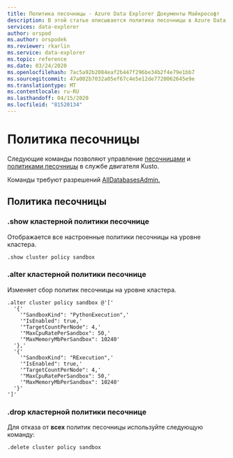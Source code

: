 ```yaml
---
title: Политика песочницы - Azure Data Explorer Документы Майкрософт
description: В этой статье описывается политика песочницы в Azure Data Explorer.
services: data-explorer
author: orspod
ms.author: orspodek
ms.reviewer: rkarlin
ms.service: data-explorer
ms.topic: reference
ms.date: 03/24/2020
ms.openlocfilehash: 7ac5a92b2084eaf2b447f296be34b2f4e79e1bb7
ms.sourcegitcommit: 47a002b7032a05ef67c4e5e12de7720062645e9e
ms.translationtype: MT
ms.contentlocale: ru-RU
ms.lasthandoff: 04/15/2020
ms.locfileid: "81520134"
---
```

# <a name="sandbox-policy"></a>Политика песочницы

Следующие команды позволяют управление [песочницами](../concepts/sandboxes.md) и [политиками песочницы](sandboxpolicy.md) в службе двигателя Kusto.

Команды требуют разрешений [AllDatabasesAdmin.](access-control/role-based-authorization.md)

## <a name="sandbox-policy"></a>Политика песочницы

### <a name="show-cluster-policy-sandbox"></a>.show кластерной политики песочнице

Отображается все настроенные политики песочницы на уровне кластера.

```kusto
.show cluster policy sandbox
```

### <a name="alter-cluster-policy-sandbox"></a>.alter кластерной политики песочнице

Изменяет сбор политик песочницы на уровне кластера.

```kusto
.alter cluster policy sandbox @'['
  '{'
    '"SandboxKind": "PythonExecution",'
    '"IsEnabled": true,'
    '"TargetCountPerNode": 4,'
    '"MaxCpuRatePerSandbox": 50,'
    '"MaxMemoryMbPerSandbox": 10240'
  '},'
  '{'
    '"SandboxKind": "RExecution",'
    '"IsEnabled": true,'
    '"TargetCountPerNode": 4,'
    '"MaxCpuRatePerSandbox": 50,'
    '"MaxMemoryMbPerSandbox": 10240'
  '}'
']'
```

### <a name="drop-cluster-policy-sandbox"></a>.drop кластерной политики песочнице

Для отказа от **всех** политик песочницы используйте следующую команду:

```kusto
.delete cluster policy sandbox
```

